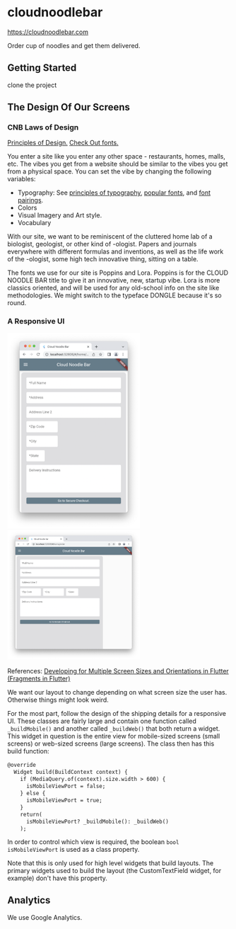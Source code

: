 # cloudnoodlebar

https://cloudnoodlebar.com

Order cup of noodles and get them delivered.

## Getting Started

clone the project

## The Design Of Our Screens

### CNB Laws of Design

[Principles of Design.](https://xd.adobe.com/ideas/process/ui-design/design-composition-key-principles/https://xd.adobe.com/ideas/process/ui-design/design-composition-key-principles/)
[Check Out fonts.](https://fonts.google.com)

You enter a site like you enter any other space - restaurants, homes, malls, etc.
The vibes you get from a website should be similar to the vibes you get from
a physical space. You can set the vibe by changing the following variables:
 - Typography: See [principles of typography](https://medium.muz.li/why-ui-design-is-all-about-typography-370250d89ce8),
 [popular fonts](https://www.typewolf.com), and [font pairings](https://www.fontpair.co).
 - Colors
 - Visual Imagery and Art style.
 - Vocabulary

With our site, we want to be reminiscent of the cluttered home lab of a biologist, geologist,
or other kind of -ologist. Papers and journals everywhere with different formulas
and inventions, as well as the life work of the -ologist, some high tech innovative thing,
sitting on a table.

The fonts we use for our site is Poppins and Lora. Poppins is for the CLOUD NOODLE BAR title
to give it an innovative, new, startup vibe. Lora is more classics oriented, and will be used
for any old-school info on the site like methodologies. We might switch to the typeface
DONGLE because it's so round.

### A Responsive UI

<p float="left">
<img src="./shipping_mobile_view.png" alt="shipping" width="300"/>
<img src="./shipping_web_view.png" alt="shipping" width="300"/>
</p>

References:
[Developing for Multiple Screen Sizes and Orientations in Flutter (Fragments in Flutter)](https://medium.com/flutter-community/build-responsive-uis-in-flutter-fd450bd59158)

We want our layout to change depending on what screen size the
user has. Otherwise things might look weird.

For the most part, follow the design of the shipping details
for a responsive UI. These classes are fairly large and contain
one function called `_buildMobile()` and another called `_buildWeb()`
that both return a widget. This widget in question is the entire
view for mobile-sized screens (small screens) or web-sized screens
(large screens). The class then has this build function:

```
@override
  Widget build(BuildContext context) {
    if (MediaQuery.of(context).size.width > 600) {
      isMobileViewPort = false;
    } else {
      isMobileViewPort = true;
    }
    return(
      isMobileViewPort? _buildMobile(): _buildWeb()
    );
```

In order to control which view is required, the boolean
`bool isMobileViewPort` is used as a class property.

Note that this is only used for high level widgets that build layouts. The primary widgets used to build the layout
(the CustomTextField widget, for example) don't have this
property.

## Analytics

We use Google Analytics.
